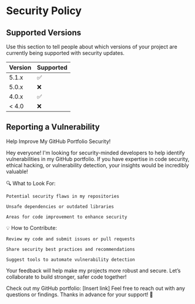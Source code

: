 # Security Policy

## Supported Versions

Use this section to tell people about which versions of your project are
currently being supported with security updates.

| Version | Supported          |
| ------- | ------------------ |
| 5.1.x   | :white_check_mark: |
| 5.0.x   | :x:                |
| 4.0.x   | :white_check_mark: |
| < 4.0   | :x:                |

## Reporting a Vulnerability


Help Improve My GitHub Portfolio Security!

Hey everyone! I'm looking for security-minded developers to help identify vulnerabilities in my GitHub portfolio. If you have expertise in code security, ethical hacking, or vulnerability detection, your insights would be incredibly valuable!

🔍 What to Look For:

    Potential security flaws in my repositories

    Unsafe dependencies or outdated libraries

    Areas for code improvement to enhance security

💡 How to Contribute:

    Review my code and submit issues or pull requests

    Share security best practices and recommendations

    Suggest tools to automate vulnerability detection

Your feedback will help make my projects more robust and secure. Let’s collaborate to build stronger, safer code together!

Check out my GitHub portfolio: [Insert link] Feel free to reach out with any questions or findings. Thanks in advance for your support! 🚀
